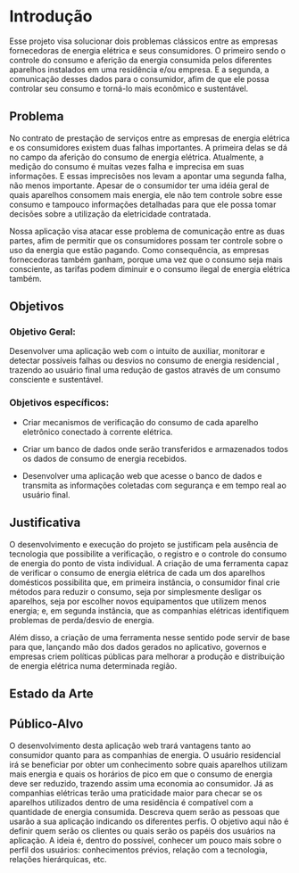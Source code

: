 # Introdução

Esse projeto visa solucionar dois problemas clássicos entre as empresas fornecedoras de energia elétrica e seus consumidores. O primeiro sendo o controle do consumo e aferição da energia consumida pelos diferentes aparelhos instalados em uma residência e/ou empresa. E a segunda, a comunicação desses dados para o consumidor, afim de que ele possa controlar seu consumo e torná-lo mais econômico e sustentável. 

## Problema

No contrato de prestação de serviços entre as empresas de energia elétrica e os consumidores existem duas falhas importantes. A primeira delas se dá no campo da aferição do consumo de energia elétrica. Atualmente, a medição do consumo é muitas vezes falha e imprecisa em suas informações. E essas imprecisões nos levam a apontar uma segunda falha, não menos importante. Apesar de o consumidor ter uma idéia geral de quais aparelhos consomem mais energia, ele não tem controle sobre esse consumo e tampouco informações detalhadas para que ele possa tomar decisões sobre a utilização da eletricidade contratada. 

Nossa aplicação visa atacar esse problema de comunicação entre as duas partes, afim de permitir que os consumidores possam ter controle sobre o uso da energia que estão pagando. Como consequência, as empresas fornecedoras também ganham, porque uma vez que o consumo seja mais consciente, as tarifas podem diminuir e o consumo ilegal de energia elétrica também. 

## Objetivos

### Objetivo Geral:
Desenvolver uma aplicação web com o intuito de auxiliar, monitorar e detectar possíveis falhas ou desvios no consumo de energia residencial , trazendo ao usuário final uma redução de gastos através de um consumo consciente e sustentável. 

### Objetivos específicos:

- Criar mecanismos de verificação do consumo de cada aparelho eletrônico conectado à corrente elétrica.

- Criar um banco de dados onde serão transferidos  e armazenados todos os dados  de consumo de energia recebidos.

- Desenvolver uma aplicação web que acesse o banco de dados e transmita as informações coletadas com segurança e em tempo real ao usuário final.


## Justificativa

O desenvolvimento e execução do projeto se justificam pela ausência de tecnologia que possibilite a verificação, o registro e o controle do consumo de energia do ponto de vista individual. A criação de uma ferramenta capaz de verificar o consumo de energia elétrica de cada um dos aparelhos domésticos possibilita que, em primeira instância, o consumidor final crie métodos para reduzir o consumo, seja por simplesmente desligar os aparelhos, seja por escolher novos equipamentos que utilizem menos energia; e, em segunda instância, que as companhias elétricas identifiquem problemas de perda/desvio de energia.

Além disso, a criação de uma ferramenta nesse sentido pode servir de base para que, lançando mão dos dados gerados no aplicativo, governos e empresas criem políticas públicas para melhorar a produção e distribuição de energia elétrica numa determinada região.

## Estado da Arte


## Público-Alvo
O desenvolvimento desta aplicação web trará vantagens tanto ao consumidor quanto para as companhias de energia. O usuário residencial irá se beneficiar por obter um conhecimento sobre quais aparelhos utilizam mais energia e quais os horários de pico em que o consumo de energia deve ser reduzido, trazendo assim uma economia ao consumidor. Já as companhias elétricas terão uma praticidade maior para checar se os aparelhos utilizados dentro de uma residência é compatível com a quantidade de energia consumida.
Descreva quem serão as pessoas que usarão a sua aplicação indicando os diferentes perfis. O objetivo aqui não é definir quem serão os clientes ou quais serão os papéis dos usuários na aplicação. A ideia é, dentro do possível, conhecer um pouco mais sobre o perfil dos usuários: conhecimentos prévios, relação com a tecnologia, relações
hierárquicas, etc.

